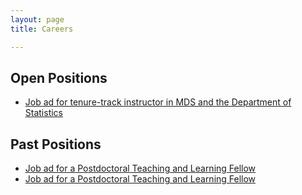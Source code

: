 ```yaml
---
layout: page
title: Careers

---
```


## Open Positions
* [Job ad for tenure-track instructor in MDS and the Department of Statistics](https://ubc-mds.github.io/ads/MDS_Instructor%201_Job%20Posting_March%202017/)

## Past Positions
* [Job ad for a Postdoctoral Teaching and Learning Fellow](https://github.com/UBC-MDS/UBC-MDS.github.io/blob/master/ads/StatTF2017.md)
* [Job ad for a Postdoctoral Teaching and Learning Fellow](https://github.com/UBC-MDS/mds-stats-teaching-fellow)
